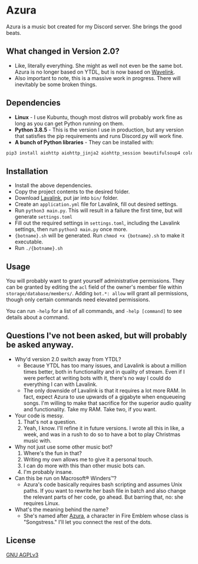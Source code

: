 # Azura
Azura is a music bot created for my Discord server. She brings the good beats.

## What changed in Version 2.0?
* Like, literally everything. She might as well not even be the same bot. Azura is no longer based on YTDL, but is now based on [Wavelink](https://github.com/PythonistaGuild/Wavelink).
* Also important to note, this is a massive work in progress. There will inevitably be some broken things.

## Dependencies
* **Linux** - I use Kubuntu, though most distros will probably work fine as long as you can get Python running on them.
* **Python 3.8.5** - This is the version I use in production, but any version that satisfies the pip requirements and runs Discord.py will work fine.
* **A bunch of Python libraries** - They can be installed with:
```bash
pip3 install aiohttp aiohttp_jinja2 aiohttp_session beautifulsoup4 colorama cryptography discord.py[voice] jinja2 marshmallow python-pidfile pyfiglet toml wavelink
```

## Installation
* Install the above dependencies.
* Copy the project contents to the desired folder.
* Download [Lavalink](https://github.com/Frederikam/Lavalink), put jar into `bin/` folder.
* Create an `application.yml` file for Lavalink, fill out desired settings.
* Run `python3 main.py`. This will result in a failure the first time, but will generate `settings.toml`
* Fill out the required settings in `settings.toml`, including the Lavalink settings, then run `python3 main.py` once more.
* `{botname}.sh` will be generated. Run `chmod +x {botname}.sh` to make it executable.
* Run `./{botname}.sh`

## Usage
You will probably want to grant yourself administrative permissions. They can be granted by editing the `acl` field of the owner's member file within `storage/database/members/`. Adding `bot.*: allow` will grant all permissions, though only certain commands need elevated permissions.

You can run `-help` for a list of all commands, and `-help [command]` to see details about a command.

## Questions I've not been asked, but will probably be asked anyway.
* Why'd version 2.0 switch away from YTDL?
  * Because YTDL has too many issues, and Lavalink is about a million times better, both in functionality and in quality of stream. Even if I were perfect at writing bots with it, there's no way I could do everything I can with Lavalink.
  * The only downside of Lavalink is that it requires a lot more RAM. In fact, expect Azura to use upwards of a gigabyte when enqueueing songs. I'm willing to make that sacrifice for the superior audio quality and functionality. Take my RAM. Take two, if you want.
* Your code is messy.
  1. That's not a question.
  2. Yeah, I know. I'll refine it in future versions. I wrote all this in like, a week, and was in a rush to do so to have a bot to play Christmas music with.
* Why not just use some other music bot?
  1. Where's the fun in that?
  2. Writing my own allows me to give it a personal touch.
  3. I can do more with this than other music bots can.
  4. I'm probably insane.
* Can this be run on Macrosoft&reg; Winders&trade;?
  * Azura's code basically requires bash scripting and assumes Unix paths. If you want to rewrite her bash file in batch and also change the relevant parts of her code, go ahead. But barring that, no: she requires Linux.
* What's the meaning behind the name?
  * She's named after [Azura](https://fireemblem.fandom.com/wiki/Azura), a character in Fire Emblem whose class is "Songstress." I'll let you connect the rest of the dots.

## License
[GNU AGPLv3](https://choosealicense.com/licenses/agpl-3.0/)
